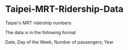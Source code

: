 # Taipei-MRT-Ridership-Data
Taipei's MRT ridership numbers

The data is in the following format

Date, Day of the Week, Number of passengers, Year
